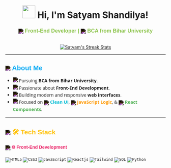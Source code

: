 <h1 align="center">
  <img src="https://raw.githubusercontent.com/Amritanshushivam/Amritanshushivam/main/assets/hi-wave.gif" width="40px"> Hi, I'm Satyam Shandilya!
</h1>

<h3 align="center" style="font-family: 'Ubuntu', sans-serif; color: #8BC34A;">
  <img src="https://img.icons8.com/ios-filled/24/ffffff/web-design.png" align="center" style="filter: invert(100%);"> Front-End Developer |
  <img src="https://img.icons8.com/color/24/ffffff/student-male.png" align="center" style="filter: invert(100%);"> BCA from Bihar University
</h3>

<p align="center">
  <br>
  <a href="https://github.com/amritanshushivam">
    <img src="https://github-readme-streak-stats.herokuapp.com/?user=amritanshushivam&theme=dark&hide_border=true" alt="Satyam's Streak Stats" />
  </a>
</p>

---

<h2 style="font-family: 'Montserrat', sans-serif; color: #03A9F4;"> <img src="https://img.icons8.com/doodle/32/ffffff/about.png" align="center" style="filter: invert(100%);"> About Me</h2>

<ul style="font-family: 'Open Sans', sans-serif; line-height: 1.6;">
  <li>
    <img src="https://img.icons8.com/color/24/ffffff/student-male.png" align="left" style="filter: invert(100%);"> Pursuing <b>BCA from Bihar University</b>.
  </li>
  <li>
    <img src="https://img.icons8.com/color/24/ffffff/idea.png" align="left" style="filter: invert(100%);"> Passionate about <b>Front-End Development</b>.
  </li>
  <li>
    <img src="https://img.icons8.com/color/24/ffffff/project.png" align="left" style="filter: invert(100%);"> Building modern and responsive <b>web interfaces</b>.
  </li>
  <li>
    <img src="https://img.icons8.com/color/24/ffffff/briefcase.png" align="left" style="filter: invert(100%);"> Focused on
    <img src="https://img.icons8.com/color/24/ffffff/web.png" align="center" style="filter: invert(100%);"> <b style="color: #00BCD4;">Clean UI</b>,
    <img src="https://img.icons8.com/color/24/ffffff/javascript.png" align="center" style="filter: invert(100%);"> <b style="color: #FF9800;">JavaScript Logic</b>, &
    <img src="https://img.icons8.com/color/24/ffffff/react-native.png" align="center" style="filter: invert(100%);"> <b style="color: #4CAF50;">React Components</b>.
  </li>
</ul>

---

<h2 style="font-family: 'Montserrat', sans-serif; color: #FFC107;"> <img src="https://img.icons8.com/nolan/32/ffffff/technical-support.png" align="center" style="filter: invert(100%);"> <span style="color: #FFC107;">🛠️</span> Tech Stack</h2>

<h4 style="font-family: 'Ubuntu', sans-serif; color: #E91E63;"> <img src="https://img.icons8.com/color/24/ffffff/web-design.png" align="center" style="filter: invert(100%);"> <span style="color: #E91E63;">🌐</span> Front-End Development</h4>
<p style="font-family: 'Open Sans', sans-serif;">
  <code><img src="https://img.shields.io/badge/HTML5-E34F26?style=for-the-badge&logo=html5&logoColor=white" alt="HTML5"/></code>
  <code><img src="https://img.shields.io/badge/CSS3-1572B6?style=for-the-badge&logo=css3&logoColor=white" alt="CSS3"/></code>
  <code><img src="https://img.shields.io/badge/JavaScript-F7DF1E?style=for-the-badge&logo=javascript&logoColor=black" alt="JavaScript"/></code>
  <code><img src="https://img.shields.io/badge/Reactjs-61DAFB?style=for-the-badge&logo=react&logoColor=white" alt="Reactjs"/></code>
  <code><img src="https://img.shields.io/badge/Tailwind_CSS-38B2AC?style=for-the-badge&logo=tailwind-css&logoColor=white" alt="Tailwind"/></code>
  <code><img src="https://img.shields.io/badge/SQL-003B57?style=for-the-badge&logo=mysql&logoColor=white" alt="SQL"/></code>
  <code><img src="https://img.shields.io/badge/Python-3776AB?style=for-the-badge&logo=python&logoColor=white" alt="Python"/></code>
</p>
